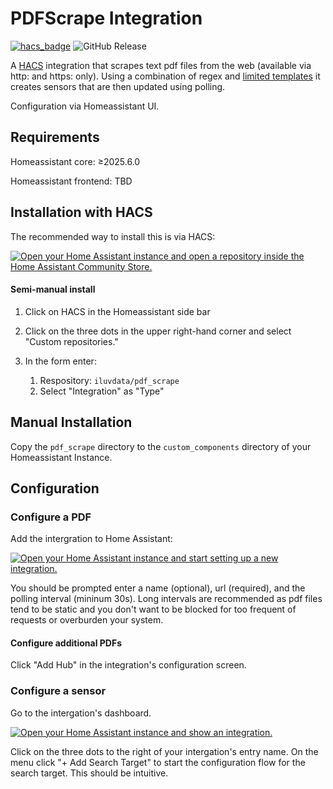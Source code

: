 # PDFScrape Integration

[![hacs_badge](https://img.shields.io/badge/HACS-Custom-orange.svg?style=flat-square&logo=homeassistantcommunitystore)](https://hacs.xyz/)
![GitHub Release](https://img.shields.io/github/v/release/iluvdata/pdf_scrape)


A [HACS](https://www.hacs.xyz/) integration that scrapes text pdf files from the web (available via http: and https: only).  Using a combination of regex and [limited templates](https://www.home-assistant.io/docs/configuration/templating/#limited-templates) it creates sensors that are then updated using polling.

Configuration via Homeassistant UI.

## Requirements

Homeassistant core: ≥2025.6.0

Homeassistant frontend: TBD

## Installation with HACS

The recommended way to install this is via HACS:



[![Open your Home Assistant instance and open a repository inside the Home Assistant Community Store.](https://my.home-assistant.io/badges/hacs_repository.svg)](https://my.home-assistant.io/redirect/hacs_repository/?category=custom_respository&owner=iluvdata&repository=pdf_scrape)

#### Semi-manual install

1. Click on HACS in the Homeassistant side bar
2. Click on the three dots in the upper right-hand corner and select "Custom repositories."
3. In the form enter:

    1. Respository: `iluvdata/pdf_scrape`
    2. Select "Integration" as "Type"

## Manual Installation

Copy the `pdf_scrape` directory to the `custom_components` directory of your Homeassistant Instance.

## Configuration

### Configure a PDF

Add the intergration to Home Assistant:

[![Open your Home Assistant instance and start setting up a new integration.](https://my.home-assistant.io/badges/config_flow_start.svg)](https://my.home-assistant.io/redirect/config_flow_start/?domain=pdf_scrape)

You should be prompted enter a name (optional), url (required), and the polling interval (mininum 30s).  Long intervals are recommended as pdf files tend to be static and you don't want to be blocked for too frequent of requests or overburden your system.

#### Configure additional PDFs

Click "Add Hub" in the integration's configuration screen.

### Configure a sensor

Go to the intergation's dashboard.

[![Open your Home Assistant instance and show an integration.](https://my.home-assistant.io/badges/integration.svg)](https://my.home-assistant.io/redirect/integration/?domain=pdf_scrape)

Click on the three dots to the right of your intergation's entry name.  On the menu click "+ Add Search Target" to start the configuration flow for the search target.  This should be intuitive.
